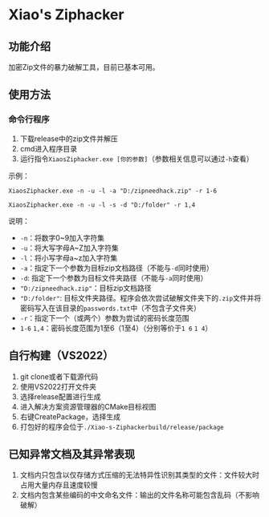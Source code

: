 ﻿# Xiao's Ziphacker

## 功能介绍
加密Zip文件的暴力破解工具，目前已基本可用。

## 使用方法

### 命令行程序
1. 下载release中的zip文件并解压
2. cmd进入程序目录
3. 运行指令`XiaosZiphacker.exe [你的参数]`（参数相关信息可以通过`-h`查看）

示例：

`XiaosZiphacker.exe -n -u -l -a "D:/zipneedhack.zip" -r 1-6`

`XiaosZiphacker.exe -n -u -l -s -d "D:/folder" -r 1,4`

说明：
- `-n`：将数字0~9加入字符集
- `-u`：将大写字母A~Z加入字符集
- `-l`：将小写字母a~z加入字符集
- `-a`：指定下一个参数为目标zip文档路径（不能与`-d`同时使用）
- `-d`: 指定下一个参数为目标文件夹路径（不能与`-a`同时使用）
- `"D:/zipneedhack.zip"`：目标zip文档路径
- `"D:/folder"`: 目标文件夹路径。程序会依次尝试破解文件夹下的`.zip`文件并将密码写入在该目录的`passwords.txt`中（不包含子文件夹）
- `-r`：指定下一个（或两个）参数为尝试的密码长度范围
- `1-6` `1,4`：密码长度范围为1至6（1至4）（分别等价于`1 6` `1 4`）

## 自行构建（VS2022）
1. git clone或者下载源代码
2. 使用VS2022打开文件夹
3. 选择release配置进行生成
4. 进入解决方案资源管理器的CMake目标视图
5. 右键CreatePackage，选择生成
6. 打包好的程序会位于`./Xiao-s-Ziphackerbuild/release/package`

## 已知异常文档及其异常表现
1. 文档内只包含以仅存储方式压缩的无法特异性识别其类型的文件：文件较大时占用大量内存且速度较慢
2. 文档内包含某些编码的中文命名文件：输出的文件名称可能包含乱码（不影响破解）